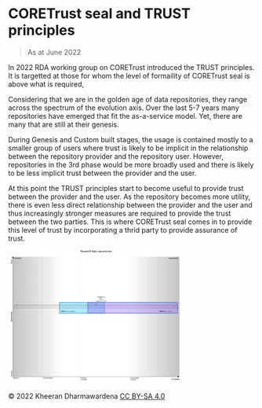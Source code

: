 # CORETrust seal and TRUST principles

> As at June 2022

In 2022 RDA working group on CORETrust introduced the TRUST principles.  It is targetted at those
for whom the level of formaility of CORETrust seal is above what is required,

Considering that we are in the golden age of data repositories, they range across the spectrum of
the evolution axis.  Over the last 5-7 years many repositories have emerged that fit the as-a-service
model.  Yet, there are many that are still at their genesis.

During Genesis and Custom built stages, the usage is contained mostly to a smaller group of users where
trust is likely to be implicit in the relationship between the repository provider and the repository
user.  However, repositories in the 3rd phase would be more broadly used and there is likely to be less
implicit trust between the provider and the user.

At this point the TRUST principles start to become useful to provide trust between the provider and the
user.  As the repository becomes more utility, there is even less direct relationship between the
provider and the user and thus increasingly stronger measures are required to provide the trust between
the two parties.  This is where CORETrust seal comes in to provide this level of trust by incorporating
a thrid party to provide assurance of trust.

<img src="./Resources/Research data repositories.png" width="70%">

© 2022 Kheeran Dharmawardena [CC BY-SA 4.0](https://creativecommons.org/licenses/by-sa/4.0/)